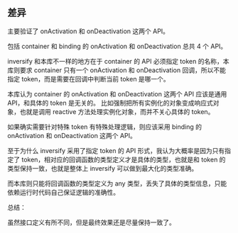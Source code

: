 ## 差异

主要验证了 onActivation 和 onDeactivation 这两个 API。

包括 container 和 binding 的 onActivation 和 onDeactivation 总共 4 个 API。

inversify 和本库不一样的地方在于 container 的 API 必须指定 token 的名称，本库则要求 container 只有一个 onActivation 和 onDeactivation 回调，所以不能指定 token，而是需要在回调中判断当前 token 是哪一个。

本库认为 container 的 onActivation 和 onDeactivation 这两个 API 应该是通用 API，和具体的 token 是无关的。
比如强制把所有实例化的对象变成响应式对象，也就是调用 reactive 方法处理实例化对象，而并不关心具体的 token。

如果确实需要针对特殊 token 有特殊处理逻辑，则应该采用 binding 的 onActivation 和 onDeactivation 这两个 API。

至于为什么 inversify 采用了指定 token 的 API 形式，我认为大概率是因为只有指定了 token，相对应的回调函数的类型定义才是具体的类型，也就是和 token 的类型保持一致，也就是整体上 inversify 可以做到最大化的类型准确。

而本库则只能将回调函数的类型定义为 any 类型，丢失了具体的类型信息，只能依赖运行时代码自己保证逻辑的准确性。

总结：

虽然接口定义有所不同，但是最终效果还是尽量保持一致了。
